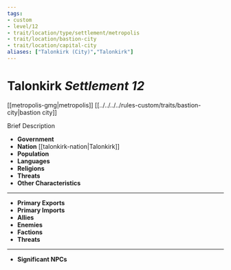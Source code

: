 ```yaml
---
tags:
- custom
- level/12 
- trait/location/type/settlement/metropolis 
- trait/location/bastion-city 
- trait/location/capital-city
aliases: ["Talonkirk (City)","Talonkirk"]
---
```

# Talonkirk *Settlement 12*
[[metropolis-gmg|metropolis]] [[../../../../rules-custom/traits/bastion-city|bastion city]] 

Brief Description

- **Government** 
- **Nation** [[talonkirk-nation|Talonkirk]] 
- **Population** 
- **Languages** 
- **Religions**
- **Threats** 
- **Other Characteristics** 
---
- **Primary Exports** 
- **Primary Imports** 
- **Allies** 
- **Enemies** 
- **Factions** 
- **Threats** 
---
- **Significant NPCs** 